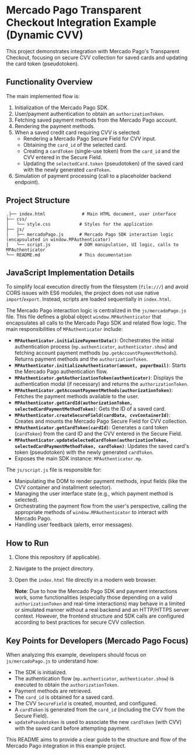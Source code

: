 # Mercado Pago Transparent Checkout Integration Example (Dynamic CVV)

This project demonstrates integration with Mercado Pago's Transparent Checkout, focusing on secure CVV collection for saved cards and updating the card token (pseudotoken).

## Functionality Overview

The main implemented flow is:

1.  Initialization of the Mercado Pago SDK.
2.  User/payment authentication to obtain an `authorizationToken`.
3.  Fetching saved payment methods from the Mercado Pago account.
4.  Rendering the payment methods.
5.  When a saved credit card requiring CVV is selected:
    - Rendering a Mercado Pago Secure Field for CVV input.
    - Obtaining the `card_id` of the selected card.
    - Creating a `cardToken` (single-use token) from the `card_id` and the CVV entered in the Secure Field.
    - Updating the `selectedCard.token` (pseudotoken) of the saved card with the newly generated `cardToken`.
6.  Simulation of payment processing (call to a placeholder backend endpoint).

## Project Structure

```
.├── index.html              # Main HTML document, user interface
├── css/
│   └── style.css           # Styles for the application
├── js/
│   ├── mercadoPago.js      # Mercado Pago SDK interaction logic (encapsulated in window.MPAuthenticator)
│   └── script.js           # DOM manipulation, UI logic, calls to MPAuthenticator
└── README.md               # This documentation
```

## JavaScript Implementation Details

To simplify local execution directly from the filesystem (`file:///`) and avoid CORS issues with ES6 modules, the project does not use native `import`/`export`. Instead, scripts are loaded sequentially in `index.html`.

The Mercado Pago interaction logic is centralized in the `js/mercadoPago.js` file. This file defines a global object `window.MPAuthenticator` that encapsulates all calls to the Mercado Pago SDK and related flow logic. The main responsibilities of `MPAuthenticator` include:

- **`MPAuthenticator.initializePaymentData()`**: Orchestrates the initial authentication process (`mp.authenticator`, `authenticator.show`) and fetching account payment methods (`mp.getAccountPaymentMethods`). Returns payment methods and the `authorizationToken`.
- **`MPAuthenticator.initializeAuthenticator(amount, payerEmail)`**: Starts the Mercado Pago authentication flow.
- **`MPAuthenticator.getAuthorizationToken(authenticator)`**: Displays the authentication modal (if necessary) and returns the `authorizationToken`.
- **`MPAuthenticator.getAccountPaymentMethods(authorizationToken)`**: Fetches the payment methods available to the user.
- **`MPAuthenticator.getCardId(authorizationToken, selectedCardPaymentMethodToken)`**: Gets the ID of a saved card.
- **`MPAuthenticator.createSecureField(cardData, cvvContainerId)`**: Creates and mounts the Mercado Pago Secure Field for CVV collection.
- **`MPAuthenticator.getCardToken(cardId)`**: Generates a card token (`cardToken`) from the card ID and the CVV entered in the Secure Field.
- **`MPAuthenticator.updateSelectedCardToken(authorizationToken, selectedCardPaymentMethodToken, cardToken)`**: Updates the saved card's token (pseudotoken) with the newly generated `cardToken`.
- Exposes the main SDK instance: `MPAuthenticator.mp`.

The `js/script.js` file is responsible for:

- Manipulating the DOM to render payment methods, input fields (like the CVV container and installment selector).
- Managing the user interface state (e.g., which payment method is selected).
- Orchestrating the payment flow from the user's perspective, calling the appropriate methods of `window.MPAuthenticator` to interact with Mercado Pago.
- Handling user feedback (alerts, error messages).

## How to Run

1.  Clone this repository (if applicable).
2.  Navigate to the project directory.
3.  Open the `index.html` file directly in a modern web browser.

    **Note**: Due to how the Mercado Pago SDK and payment interactions work, some functionalities (especially those depending on a valid `authorizationToken` and real-time interactions) may behave in a limited or simulated manner without a real backend and an HTTP/HTTPS server context. However, the frontend structure and SDK calls are configured according to best practices for secure CVV collection.

## Key Points for Developers (Mercado Pago Focus)

When analyzing this example, developers should focus on `js/mercadoPago.js` to understand how:

- The SDK is initialized.
- The authentication flow (`mp.authenticator`, `authenticator.show`) is executed to obtain the `authorizationToken`.
- Payment methods are retrieved.
- The `card_id` is obtained for a saved card.
- The CVV `SecureField` is created, mounted, and configured.
- A `cardToken` is generated from the `card_id` (including the CVV from the Secure Field).
- `updatePseudotoken` is used to associate the new `cardToken` (with CVV) with the saved card before attempting payment.

This README aims to provide a clear guide to the structure and flow of the Mercado Pago integration in this example project.
